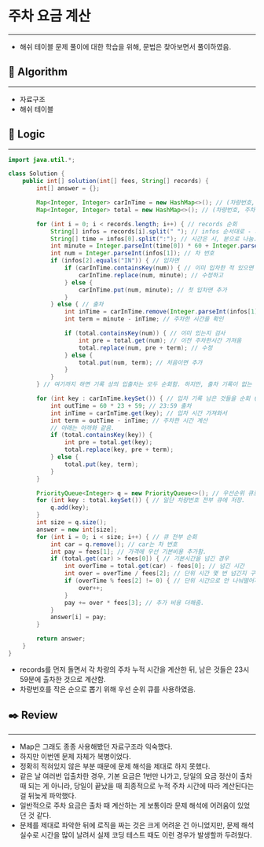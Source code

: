 # 주차 요금 계산

---

- 해쉬 테이블 문제 풀이에 대한 학습을 위해, 문법은 찾아보면서 풀이하였음.

## 📌 **Algorithm**

---

- 자료구조
- 해쉬 테이블

## 📍 **Logic**

---

```java
import java.util.*;

class Solution {
    public int[] solution(int[] fees, String[] records) {
        int[] answer = {};

        Map<Integer, Integer> carInTime = new HashMap<>(); // (차량번호, 입차시간)
        Map<Integer, Integer> total = new HashMap<>(); // (차량번호, 주차한 시간)

        for (int i = 0; i < records.length; i++) { // records 순회
            String[] infos = records[i].split(" "); // infos 순서대로 - 시간, 차량번호, 입출차
            String[] time = infos[0].split(":"); // 시간은 시, 분으로 나눔. (분으로 변환하기 위함)
            int minute = Integer.parseInt(time[0]) * 60 + Integer.parseInt(time[1]); // 시간을 분으로 변환
            int num = Integer.parseInt(infos[1]); // 차 번호
            if (infos[2].equals("IN")) { // 입차면
                if (carInTime.containsKey(num)) { // 이미 입차한 적 있으면 (이젠 필요없는 코드)
                    carInTime.replace(num, minute); // 수정하고
                } else {
                    carInTime.put(num, minute); // 첫 입차면 추가
                }
            } else { // 출차
                int inTime = carInTime.remove(Integer.parseInt(infos[1])); // 들어온 시간을 뽑아오면서, 입차 기록을 삭제
                int term = minute - inTime; // 주차한 시간을 확인

                if (total.containsKey(num)) { // 이미 있는지 검사
                    int pre = total.get(num); // 이전 주차한시간 가져옴
                    total.replace(num, pre + term); // 수정
                } else {
                    total.put(num, term); // 처음이면 추가
                }
            }
        } // 여기까지 하면 기록 상의 입출차는 모두 순회함. 하지만, 출차 기록이 없는 경우에도 23:59에 출차한 것으로 해야 함.

        for (int key : carInTime.keySet()) { // 입차 기록 남은 것들을 순회 (출차하지 않은 것들)
            int outTime = 60 * 23 + 59; // 23:59 출차
            int inTime = carInTime.get(key); // 입차 시간 가져와서
            int term = outTime - inTime; // 주차한 시간 계산
            // 아래는 아까와 같음.
            if (total.containsKey(key)) {
                int pre = total.get(key);
                total.replace(key, pre + term);
            } else {
                total.put(key, term);
            }
        }

        PriorityQueue<Integer> q = new PriorityQueue<>(); // 우선순위 큐로 차량번호 작은 순으로 뽑으려고 함.
        for (int key : total.keySet()) { // 일단 차량번호 전부 큐에 저장.
            q.add(key);
        }
        int size = q.size();
        answer = new int[size];
        for (int i = 0; i < size; i++) { // 큐 전부 순회
            int car = q.remove(); // car는 차 번호
            int pay = fees[1]; // 가격에 우선 기본비용 추가함.
            if (total.get(car) > fees[0]) { // 기본시간을 넘긴 경우
                int overTime = total.get(car) - fees[0]; // 넘긴 시간
                int over = overTime / fees[2]; // 단위 시간 몇 번 넘긴지 구함
                if (overTime % fees[2] != 0) { // 단위 시간으로 안 나눠떨어지면 한번더
                    over++;
                }
                pay += over * fees[3]; // 추가 비용 더해줌.
            }
            answer[i] = pay;
        }

        return answer;
    }
}
```

- records를 먼저 돌면서 각 차량의 주차 누적 시간을 계산한 뒤, 남은 것들은 23시 59분에 출차한 것으로 계산함.
- 차량번호를 작은 순으로 뽑기 위해 우선 순위 큐를 사용하였음.

## ✒️ **Review**

---

- Map은 그래도 종종 사용해봤던 자료구조라 익숙했다.
- 하지만 이번엔 문제 자체가 복병이었다.
- 정확히 적혀있지 않은 부분 때문에 문제 해석을 제대로 하지 못했다.
- 같은 날 여러번 입출차한 경우, 기본 요금은 1번만 나가고, 당일의 요금 정산이 출차 때 되는 게 아니라, 당일이 끝났을 때 최종적으로 누적 주차 시간에 따라 계산된다는 걸 뒤늦게 파악했다.
- 일반적으로 주차 요금은 출차 때 계산하는 게 보통이라 문제 해석에 어려움이 있었던 것 같다.
- 문제를 제대로 파악한 뒤에 로직을 짜는 것은 크게 어려운 건 아니었지만, 문제 해석 실수로 시간을 많이 날려서 실제 코딩 테스트 때도 이런 경우가 발생할까 두려웠다.